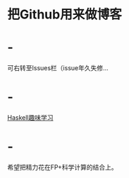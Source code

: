 # 把Github用来做博客

# -
可右转至Issues栏（issue年久失修...

# -
[Haskell趣味学习](/AsHaskell)

# -
希望把精力花在FP+科学计算的结合上。